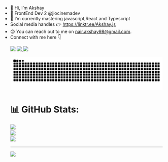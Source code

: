 - 👋 Hi, I’m Akshay 
- 👀 FrontEnd Dev 2 @jiocinemadev
- 🌱 I’m currently mastering javascript,React and Typescript
- Social media handles 👉 https://linktr.ee/Akshay.js
- 😍 You can reach out to me on nair.akshay98@gmail.com.
- Connect with me here 👇
<ul>
<a href="https://twitter.com/Kshy_nair"><img src="https://img.shields.io/badge/Twitter-1DA1F2?style=for-the-badge&logo=twitter&logoColor=white"/></a>
  <a href="https://www.linkedin.com/in/akshay-nair-a70b2b1b0/"> <img src="https://img.shields.io/badge/LinkedIn-0077B5?style=for-the-badge&logo=linkedin&logoColor=white"/> </a>  <a href="https://hashnode.com/@akshaay98"> <img src="https://img.shields.io/badge/Hashnode-2962FF?style=for-the-badge&logo=hashnode&logoColor=white"/> </a>

  ![snake gif](https://github.com/Akshaay9/Akshaay9/blob/output/github-snake-dark.svg)



# 📊 GitHub Stats:
![](https://github-readme-stats.vercel.app/api?username=akshaay9&theme=dark&hide_border=false&include_all_commits=true&count_private=true)<br/>
![](https://github-readme-streak-stats.herokuapp.com/?user=akshaay9&theme=dark&hide_border=false)<br/>
![](https://github-readme-stats.vercel.app/api/top-langs/?username=akshaay9&theme=dark&hide_border=false&include_all_commits=true&count_private=true&layout=compact)

---
[![](https://visitcount.itsvg.in/api?id=akshaay9&icon=0&color=0)](https://visitcount.itsvg.in)

<!-- Proudly created with GPRM ( https://gprm.itsvg.in ) -->

